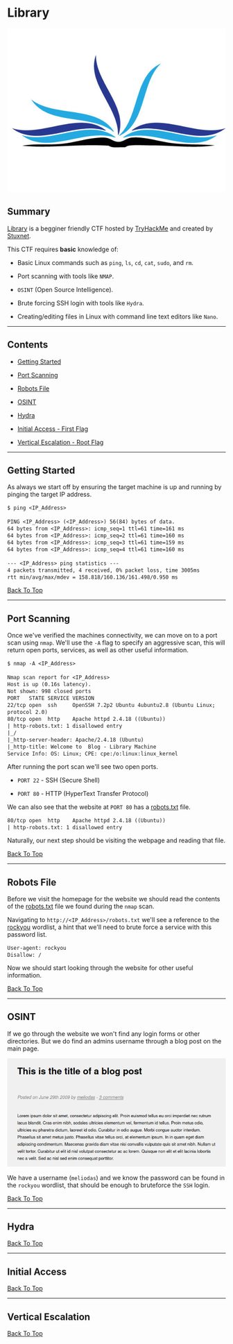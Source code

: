 # Library

![Library CTF Logo](./Assets/library-ctf-logo.jpg "Library CTF Logo")

## Summary

[Library](https://tryhackme.com/room/bsidesgtlibrary "Library CTF On TryHackMe") is a begginer friendly CTF hosted by [TryHackMe](https://tryhackme.com/ "TryHackMe Webiste") and created by [Stuxnet](https://twitter.com/__stux "StuxNet Twitter Profile").

This CTF requires **basic** knowledge of:

* Basic Linux commands such as ```ping```, ```ls```, ```cd```, ```cat```, ```sudo```, and ```rm```.

* Port scanning with tools like ```NMAP```.

* ```OSINT``` (Open Source Intelligence).

* Brute forcing SSH login with tools like ```Hydra```.

* Creating/editing files in Linux with command line text editors like ```Nano```.

---

## Contents

* [Getting Started](#getting-started "Jump To Getting Started")

* [Port Scanning](#port-scanning "Jump To Port Scanning")

* [Robots File](#robots-file "Jump To Robots File")

* [OSINT](#osint "Jump To OSINT")

* [Hydra](#hydra "Jump To HYDRA")

* [Initial Access - First Flag](#initial-access "Jump To Initial Access")

* [Vertical Escalation - Root Flag](#vertical-escalation "Jump To Vertical Escalation")

---

## Getting Started

As always we start off by ensuring the target machine is up and running by pinging the target IP address.

```
$ ping <IP_Address>

PING <IP_Address> (<IP_Address>) 56(84) bytes of data.
64 bytes from <IP_Address>: icmp_seq=1 ttl=61 time=161 ms
64 bytes from <IP_Address>: icmp_seq=2 ttl=61 time=160 ms
64 bytes from <IP_Address>: icmp_seq=3 ttl=61 time=159 ms
64 bytes from <IP_Address>: icmp_seq=4 ttl=61 time=160 ms

--- <IP_Address> ping statistics ---
4 packets transmitted, 4 received, 0% packet loss, time 3005ms
rtt min/avg/max/mdev = 158.818/160.136/161.498/0.950 ms
```

[Back To Top](#library "Jump To Top")

---

## Port Scanning

Once we've verified the machines connectivity, we can move on to a port scan using ```nmap```. We'll use the ```-A``` flag to specify an aggressive scan, this will return open ports, services, as well as other useful information.

```
$ nmap -A <IP_Address>

Nmap scan report for <IP_Address>
Host is up (0.16s latency).
Not shown: 998 closed ports
PORT   STATE SERVICE VERSION
22/tcp open  ssh     OpenSSH 7.2p2 Ubuntu 4ubuntu2.8 (Ubuntu Linux; protocol 2.0)
80/tcp open  http    Apache httpd 2.4.18 ((Ubuntu))
| http-robots.txt: 1 disallowed entry 
|_/
|_http-server-header: Apache/2.4.18 (Ubuntu)
|_http-title: Welcome to  Blog - Library Machine
Service Info: OS: Linux; CPE: cpe:/o:linux:linux_kernel
```

After running the port scan we'll see two open ports.

* ```PORT 22``` - SSH (Secure Shell)

* ```PORT 80``` - HTTP (HyperText Transfer Protocol)

We can also see that the website at ```PORT 80``` has a [robots.txt](https://en.wikipedia.org/wiki/Robots.txt "Robots Text File WikiPedia Page") file.

```
80/tcp open  http    Apache httpd 2.4.18 ((Ubuntu))
| http-robots.txt: 1 disallowed entry
```

Naturally, our next step should be visiting the webpage and reading that file. 

[Back To Top](#library "Jump To Top")

---

## Robots File

Before we visit the homepage for the website we should read the contents of the [robots.txt](https://en.wikipedia.org/wiki/Robots.txt "Robots Text File WikiPedia Page") file we found during the ```nmap``` scan.

Navigating to ```http://<IP_Address>/robots.txt``` we'll see a reference to the [rockyou](https://github.com/danielmiessler/SecLists/blob/master/Passwords/Leaked-Databases/rockyou.txt.tar.gz "RockYou Password File On GitHub") wordlist, a hint that we'll need to brute force a service with this password list.

```
User-agent: rockyou
Disallow: /
```

Now we should start looking through the website for other useful information.

[Back To Top](#library "Jump To Top")

---

## OSINT

If we go through the website we won't find any login forms or other directories. But we do find an admins username through a blog post on the main page.

![Blog Authors Username](./Assets/blog-author-username.png "Blog Authors Username")

We have a username (```meliodas```) and we know the password can be found in the ```rockyou``` wordlist, that should be enough to bruteforce the ```SSH``` login.

[Back To Top](#library "Jump To Top")

---

## Hydra



[Back To Top](#library "Jump To Top")

---

## Initial Access



[Back To Top](#library "Jump To Top")

---

## Vertical Escalation



[Back To Top](#library "Jump To Top")
